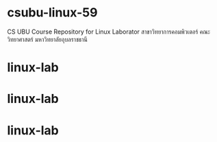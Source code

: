 # csubu-linux-59
CS UBU Course Repository for Linux Laborator
สาขาวิทยาการคอมพิวเตอร์ คณะวิทยาศาสตร์ มหาวิทยาลัยอุบลราชธานี
# linux-lab
# linux-lab
# linux-lab
